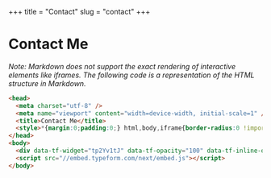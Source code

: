 +++
title = "Contact"
slug = "contact"
+++

<!DOCTYPE html>
<html lang="en">

# Contact Me

*Note: Markdown does not support the exact rendering of interactive elements like iframes. The following code is a representation of the HTML structure in Markdown.*

```html
<head>
  <meta charset="utf-8" />
  <meta name="viewport" content="width=device-width, initial-scale=1" />
  <title>Contact Me</title>
  <style>*{margin:0;padding:0;} html,body,iframe{border-radius:0 !important;}</style>
</head>
<body>
  <div data-tf-widget="tp2Yv1tJ" data-tf-opacity="100" data-tf-inline-on-mobile data-tf-iframe-props="title=Contact Me" data-tf-transitive-search-params data-tf-auto-focus data-tf-medium="snippet" data-tf-full-screen></div>
  <script src="//embed.typeform.com/next/embed.js"></script>
</body>



